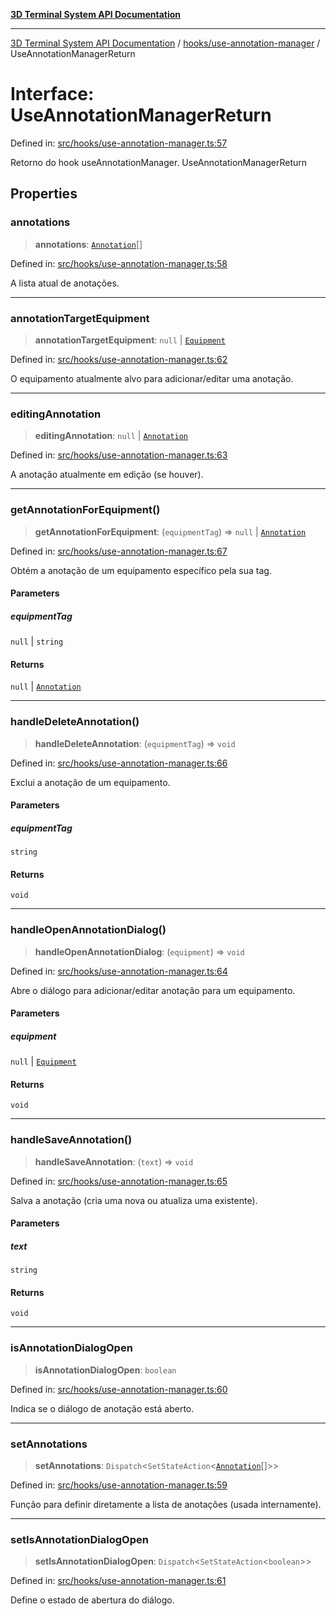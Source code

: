 [**3D Terminal System API Documentation**](../../../README.md)

***

[3D Terminal System API Documentation](../../../README.md) / [hooks/use-annotation-manager](../README.md) / UseAnnotationManagerReturn

# Interface: UseAnnotationManagerReturn

Defined in: [src/hooks/use-annotation-manager.ts:57](https://github.com/Dicommunitas/ThreeJS_Terminal_3D2/blob/2d6118765ed06f96efcb299ae199b08c708400c9/src/hooks/use-annotation-manager.ts#L57)

Retorno do hook useAnnotationManager.
 UseAnnotationManagerReturn

## Properties

### annotations

> **annotations**: [`Annotation`](../../../lib/types/interfaces/Annotation.md)[]

Defined in: [src/hooks/use-annotation-manager.ts:58](https://github.com/Dicommunitas/ThreeJS_Terminal_3D2/blob/2d6118765ed06f96efcb299ae199b08c708400c9/src/hooks/use-annotation-manager.ts#L58)

A lista atual de anotações.

***

### annotationTargetEquipment

> **annotationTargetEquipment**: `null` \| [`Equipment`](../../../lib/types/interfaces/Equipment.md)

Defined in: [src/hooks/use-annotation-manager.ts:62](https://github.com/Dicommunitas/ThreeJS_Terminal_3D2/blob/2d6118765ed06f96efcb299ae199b08c708400c9/src/hooks/use-annotation-manager.ts#L62)

O equipamento atualmente alvo para adicionar/editar uma anotação.

***

### editingAnnotation

> **editingAnnotation**: `null` \| [`Annotation`](../../../lib/types/interfaces/Annotation.md)

Defined in: [src/hooks/use-annotation-manager.ts:63](https://github.com/Dicommunitas/ThreeJS_Terminal_3D2/blob/2d6118765ed06f96efcb299ae199b08c708400c9/src/hooks/use-annotation-manager.ts#L63)

A anotação atualmente em edição (se houver).

***

### getAnnotationForEquipment()

> **getAnnotationForEquipment**: (`equipmentTag`) => `null` \| [`Annotation`](../../../lib/types/interfaces/Annotation.md)

Defined in: [src/hooks/use-annotation-manager.ts:67](https://github.com/Dicommunitas/ThreeJS_Terminal_3D2/blob/2d6118765ed06f96efcb299ae199b08c708400c9/src/hooks/use-annotation-manager.ts#L67)

Obtém a anotação de um equipamento específico pela sua tag.

#### Parameters

##### equipmentTag

`null` | `string`

#### Returns

`null` \| [`Annotation`](../../../lib/types/interfaces/Annotation.md)

***

### handleDeleteAnnotation()

> **handleDeleteAnnotation**: (`equipmentTag`) => `void`

Defined in: [src/hooks/use-annotation-manager.ts:66](https://github.com/Dicommunitas/ThreeJS_Terminal_3D2/blob/2d6118765ed06f96efcb299ae199b08c708400c9/src/hooks/use-annotation-manager.ts#L66)

Exclui a anotação de um equipamento.

#### Parameters

##### equipmentTag

`string`

#### Returns

`void`

***

### handleOpenAnnotationDialog()

> **handleOpenAnnotationDialog**: (`equipment`) => `void`

Defined in: [src/hooks/use-annotation-manager.ts:64](https://github.com/Dicommunitas/ThreeJS_Terminal_3D2/blob/2d6118765ed06f96efcb299ae199b08c708400c9/src/hooks/use-annotation-manager.ts#L64)

Abre o diálogo para adicionar/editar anotação para um equipamento.

#### Parameters

##### equipment

`null` | [`Equipment`](../../../lib/types/interfaces/Equipment.md)

#### Returns

`void`

***

### handleSaveAnnotation()

> **handleSaveAnnotation**: (`text`) => `void`

Defined in: [src/hooks/use-annotation-manager.ts:65](https://github.com/Dicommunitas/ThreeJS_Terminal_3D2/blob/2d6118765ed06f96efcb299ae199b08c708400c9/src/hooks/use-annotation-manager.ts#L65)

Salva a anotação (cria uma nova ou atualiza uma existente).

#### Parameters

##### text

`string`

#### Returns

`void`

***

### isAnnotationDialogOpen

> **isAnnotationDialogOpen**: `boolean`

Defined in: [src/hooks/use-annotation-manager.ts:60](https://github.com/Dicommunitas/ThreeJS_Terminal_3D2/blob/2d6118765ed06f96efcb299ae199b08c708400c9/src/hooks/use-annotation-manager.ts#L60)

Indica se o diálogo de anotação está aberto.

***

### setAnnotations

> **setAnnotations**: `Dispatch`\<`SetStateAction`\<[`Annotation`](../../../lib/types/interfaces/Annotation.md)[]\>\>

Defined in: [src/hooks/use-annotation-manager.ts:59](https://github.com/Dicommunitas/ThreeJS_Terminal_3D2/blob/2d6118765ed06f96efcb299ae199b08c708400c9/src/hooks/use-annotation-manager.ts#L59)

Função para definir diretamente a lista de anotações (usada internamente).

***

### setIsAnnotationDialogOpen

> **setIsAnnotationDialogOpen**: `Dispatch`\<`SetStateAction`\<`boolean`\>\>

Defined in: [src/hooks/use-annotation-manager.ts:61](https://github.com/Dicommunitas/ThreeJS_Terminal_3D2/blob/2d6118765ed06f96efcb299ae199b08c708400c9/src/hooks/use-annotation-manager.ts#L61)

Define o estado de abertura do diálogo.
